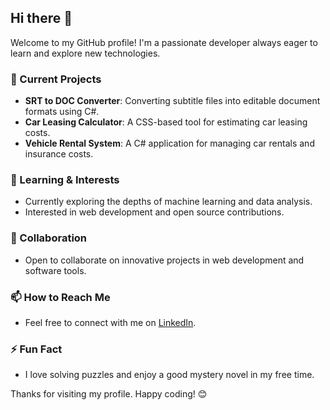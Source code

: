 ## Hi there 👋

Welcome to my GitHub profile! I'm a passionate developer always eager to learn and explore new technologies.

### 🔭 Current Projects
- **SRT to DOC Converter**: Converting subtitle files into editable document formats using C#.
- **Car Leasing Calculator**: A CSS-based tool for estimating car leasing costs.
- **Vehicle Rental System**: A C# application for managing car rentals and insurance costs.

### 🌱 Learning & Interests
- Currently exploring the depths of machine learning and data analysis.
- Interested in web development and open source contributions.

### 👯 Collaboration
- Open to collaborate on innovative projects in web development and software tools.

### 📫 How to Reach Me
- Feel free to connect with me on [LinkedIn](https://www.linkedin.com/in/nikola-stojanovi%C4%87-42376b2b8/).

### ⚡ Fun Fact
- I love solving puzzles and enjoy a good mystery novel in my free time.

Thanks for visiting my profile. Happy coding! 😊
